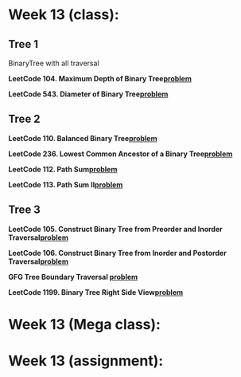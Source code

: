 # Week 13 (class):

## Tree 1

BinaryTree with all traversal <br/>

**LeetCode 104. Maximum Depth of Binary Tree[problem](https://leetcode.com/problems/maximum-depth-of-binary-tree/)**

**LeetCode 543. Diameter of Binary Tree[problem](https://leetcode.com/problems/diameter-of-binary-tree/)**

## Tree 2

**LeetCode 110. Balanced Binary Tree[problem](https://leetcode.com/problems/balanced-binary-tree/)**

**LeetCode 236. Lowest Common Ancestor of a Binary Tree[problem](https://leetcode.com/problems/lowest-common-ancestor-of-a-binary-tree/)**

**LeetCode 112. Path Sum[problem](https://leetcode.com/problems/path-sum/)**

**LeetCode 113. Path Sum II[problem](https://leetcode.com/problems/path-sum-ii/)**

## Tree 3

**LeetCode 105. Construct Binary Tree from Preorder and Inorder Traversal[problem](https://leetcode.com/problems/construct-binary-tree-from-preorder-and-inorder-traversal/)**

**LeetCode 106. Construct Binary Tree from Inorder and Postorder Traversal[problem](https://leetcode.com/problems/construct-binary-tree-from-inorder-and-postorder-traversal/)**

**GFG Tree Boundary Traversal [problem](https://www.geeksforgeeks.org/problems/boundary-traversal-of-binary-tree/1)**

**LeetCode 1199. Binary Tree Right Side View[problem](https://leetcode.com/problems/binary-tree-right-side-view/)**

# Week 13 (Mega class):

# Week 13 (assignment):
